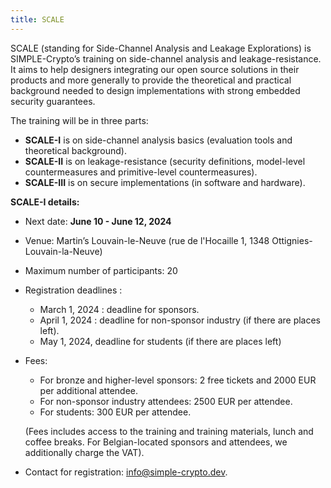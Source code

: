 ```yaml
---
title: SCALE
---
```


SCALE (standing for Side-Channel Analysis and Leakage Explorations) is
SIMPLE-Crypto’s training on side-channel analysis and leakage-resistance.  It
aims to help designers integrating our open source solutions in their products
and more generally to provide the theoretical and practical background needed
to design implementations with strong embedded security guarantees.

The training will be in three parts:

* **SCALE-I** is on side-channel analysis basics (evaluation tools and theoretical background).
* **SCALE-II** is on leakage-resistance (security definitions, model-level countermeasures and primitive-level countermeasures).
* **SCALE-III** is on secure implementations (in software and hardware).

**SCALE-I details:**

* Next date: **June 10 - June 12, 2024**
* Venue: Martin’s Louvain-le-Neuve (rue de l'Hocaille 1, 1348 Ottignies-Louvain-la-Neuve)
* Maximum number of participants: 20
* Registration deadlines :
    - March 1, 2024 : deadline for sponsors.
    - April 1, 2024 : deadline for non-sponsor industry (if there are places left).
    - May 1, 2024, deadline for students (if there are places left)
* Fees:
    - For bronze and higher-level sponsors: 2 free tickets and 2000 EUR per additional attendee.
    - For non-sponsor industry attendees: 2500 EUR per attendee.
    - For students: 300 EUR per attendee.

    (Fees includes access to the training and training materials, lunch and
    coffee breaks. For Belgian-located sponsors and attendees, we additionally
    charge the VAT).
* Contact for registration: [info@simple-crypto.dev](mailto:info@simple-crypto.dev).

